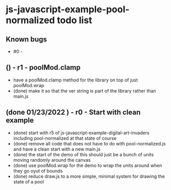 # js-javascript-example-pool-normalized todo list

## Known bugs
* #0 - 


<!-- Maintenance -->

<!-- Additonal Features -->

## () - r1 - poolMod.clamp
* have a poolMod.clamp method for the library on top of just poolMod.wrap
* (done) make it so that the ver string is part of the library rather than main.js

<!-- MVP -->

## (done 01/23/2022 ) - r0 - Start with clean example 
* (done) start with r5 of js-javascript-example-digital-art-invaders including pool-normalized at that state of course
* (done) remove all code that does not have to do with pool-normalized.js and have a clean start with a new main.js
* (done) the start of the demo of this should just be a bunch of units moving randomly around the canvas
* (done) use poolMod.wrap for the demo to wrap the units around when they go oyut of bounds
* (done) reduce draw.js to a more simple, minimal system for drawing the state of a pool
